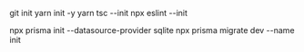 git init
yarn init -y
yarn tsc --init
npx eslint --init

npx prisma init --datasource-provider sqlite
npx prisma migrate dev --name init
